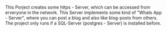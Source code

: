 This Porject creates some https - Server, which can be accessed from erveryone in the network. 
This Server implements some kind of "Whats App - Server", where you can post a blog and also like blog-posts from others. 
The project only runs if a SQL-Server (postgres - Server) is installed before.
